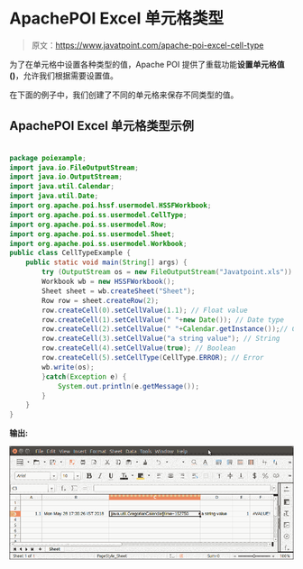 # ApachePOI Excel 单元格类型

> 原文：<https://www.javatpoint.com/apache-poi-excel-cell-type>

为了在单元格中设置各种类型的值，Apache POI 提供了重载功能**设置单元格值()**，允许我们根据需要设置值。

在下面的例子中，我们创建了不同的单元格来保存不同类型的值。

## ApachePOI Excel 单元格类型示例

```java

package poiexample;
import java.io.FileOutputStream;
import java.io.OutputStream;
import java.util.Calendar;
import java.util.Date;
import org.apache.poi.hssf.usermodel.HSSFWorkbook;
import org.apache.poi.ss.usermodel.CellType;
import org.apache.poi.ss.usermodel.Row;
import org.apache.poi.ss.usermodel.Sheet;
import org.apache.poi.ss.usermodel.Workbook;
public class CellTypeExample {
	public static void main(String[] args) {
		try (OutputStream os = new FileOutputStream("Javatpoint.xls")) {
		Workbook wb = new HSSFWorkbook();
	    Sheet sheet = wb.createSheet("Sheet");
	    Row row = sheet.createRow(2);                          
	    row.createCell(0).setCellValue(1.1); // Float value
	    row.createCell(1).setCellValue(" "+new Date()); // Date type 
	    row.createCell(2).setCellValue(" "+Calendar.getInstance());// Calendar
	    row.createCell(3).setCellValue("a string value"); // String
	    row.createCell(4).setCellValue(true); // Boolean
	    row.createCell(5).setCellType(CellType.ERROR); // Error
	    wb.write(os);
	    }catch(Exception e) {
	    	System.out.println(e.getMessage());
	    }
	}
}

```

**输出:**

![Apache POI Excel Cell Type](img/207813b485481351322434b0e3cc8ccd.png)